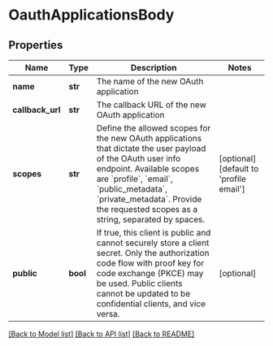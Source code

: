 # OauthApplicationsBody

## Properties
Name | Type | Description | Notes
------------ | ------------- | ------------- | -------------
**name** | **str** | The name of the new OAuth application | 
**callback_url** | **str** | The callback URL of the new OAuth application | 
**scopes** | **str** | Define the allowed scopes for the new OAuth applications that dictate the user payload of the OAuth user info endpoint. Available scopes are &#x60;profile&#x60;, &#x60;email&#x60;, &#x60;public_metadata&#x60;, &#x60;private_metadata&#x60;. Provide the requested scopes as a string, separated by spaces. | [optional] [default to 'profile email']
**public** | **bool** | If true, this client is public and cannot securely store a client secret. Only the authorization code flow with proof key for code exchange (PKCE) may be used. Public clients cannot be updated to be confidential clients, and vice versa. | [optional] 

[[Back to Model list]](../README.md#documentation-for-models) [[Back to API list]](../README.md#documentation-for-api-endpoints) [[Back to README]](../README.md)

